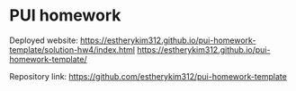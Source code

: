 # PUI homework

Deployed website: 
https://estherykim312.github.io/pui-homework-template/solution-hw4/index.html
https://estherykim312.github.io/pui-homework-template/

Repository link: https://github.com/estherykim312/pui-homework-template
